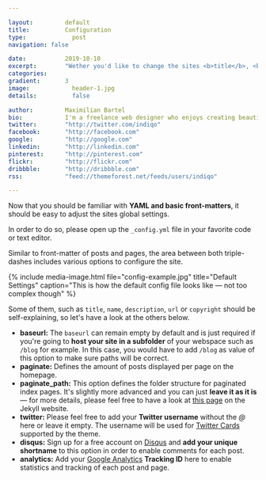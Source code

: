 ```yaml
---

layout:			default
title:  		Configuration
type:			  post
navigation: false

date:   		2019-10-10
excerpt: 		"Wether you'd like to change the sites <b>title</b>, <b>description</b> and <b>contact email address</b> or just like to enable the <b>comment system</b> or <b>Google Analytics</b> — <i>all of it can be done in one single place</i>."
categories:
gradient: 		3
image: 			  header-1.jpg
details:		  false

author: 		Maximilian Bartel
bio: 			I'm a freelance web designer who enjoys creating beautiful and standard compliant solutions for my clients from all around the world.
twitter: 		"http://twitter.com/indiqo"
facebook: 		"http://facebook.com"
google: 		"http://google.com"
linkedin: 		"http://linkedin.com"
pinterest: 		"http://pinterest.com"
flickr: 		"http://flickr.com"
dribbble: 		"http://dribbble.com"
rss: 			"feed://themeforest.net/feeds/users/indiqo"

---
```


Now that you should be familiar with **YAML and basic front-matters**, it should be easy to adjust the sites global settings.

In order to do so, please open up the `_config.yml` file in your favorite code or text editor.

Similar to front-matter of posts and pages, the area between both triple-dashes includes various options to configure the site.

{% include media-image.html file="config-example.jpg" title="Default Settings" caption="This is how the default config file looks like — not too complex though" %}

Some of them, such as `title`, `name`, `description`, `url` or `copyright` should be self-explaining, so let's have a look at the others below.

- **baseurl:** The `baseurl` can remain empty by default and is just required if you're going to **host your site in a subfolder** of your webspace such as `/blog` for example. In this case, you would have to add `/blog` as value of this option to make sure paths will be correct.
- **paginate:** Defines the amount of posts displayed per page on the homepage.
- **paginate_path:** This option defines the folder structure for paginated index pages. It's slightly more advanced and you can just **leave it as it is** — for more details, please feel free to have a look at [this page](http://jekyllrb.com/docs/pagination/) on the Jekyll website.
- **twitter:** Please feel free to add your **Twitter username** without the *@* here or leave it empty. The username will be used for [Twitter Cards](https://dev.twitter.com/cards) supported by the theme.
- **disqus:** Sign up for a free account on [Disqus](http://disqus.com) and **add your unique shortname** to this option in order to enable comments for each post.
- **analytics:** Add your [Google Analytics](https://www.google.de/analytics/) **Tracking ID** here to enable statistics and tracking of each post and page.
